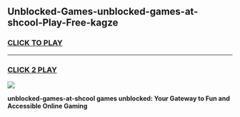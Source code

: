
## Unblocked-Games-unblocked-games-at-shcool-Play-Free-kagze
<h3>
<a href="https://premium76.site?title=unblocked-games-at-shcool&ref=18A1">CLICK TO PLAY</a></h3>
<hr>

<h3>
<a href="https://premium76.site?title=unblocked-games-at-shcool&ref=18A1">CLICK 2 PLAY</a>
  
</h3>

<a href="https://premium76.site?title=unblocked-games-at-shcool&ref=18A1"><img src="https://clearcache.store/games.png"></a>


**unblocked-games-at-shcool games unblocked: Your Gateway to Fun and Accessible Online Gaming**
